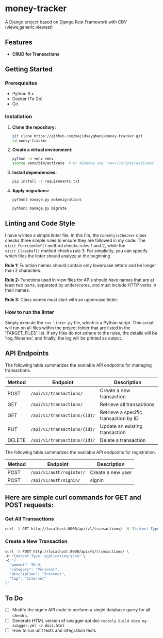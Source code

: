 # money-tracker
A Django project based on Django Rest Framework with CBV (views,generic,viewset)

## Features

- **CRUD for Transactions**

## Getting Started

### Prerequisites

- Python 3.x
- Docker (To Do)
- Git

### Installation

1. **Clone the repository:**

   ```bash
   git clone https://github.com/majidvayghani/money-tracker.git
   cd money-tracker
   ```
2. **Create a virtual environment:**

   ```bash
   python -m venv venv
   source venv/bin/activate  # On Windows use `venv\Scripts\activate`
   ```

3. **Install dependencies:**
    ```bash
    pip install -r requirements.txt
    ```

4. **Apply migrations:**
    ```bash
    python3 manage.py makemigrations
    
    python3 manage.py migrate
    ```
## Linting and Code Style
I have written a simple linter file. In this file, the `CodeStyleChecker` class checks three simple rules to ensure they are followed in my code. The `visit_FunctionDef()` method checks rules 1 and 2, while the `visit_ClassDef()` method checks rule 3. For simplicity, you can specify which files the linter should analyze at the beginning.

**Rule 1:** Function names should contain only lowercase letters and be longer than 2 characters.

**Rule 2:** Functions used in view files for APIs should have names that are at least two parts, separated by underscores, and must include HTTP verbs in their names.

**Rule 3:** Class names must start with an uppercase letter.

### How to run the linter
Simply execute the `run_linter.py` file, which is a Python script. This script will run on all files within the project folder that are listed in the 'TARGET_FILES' list. If any files do not adhere to the rules, the details will be 'log_filename', and finally, the log will be printed as output.

## API Endpoints

The following table summarizes the available API endpoints for managing transactions.

| **Method** | **Endpoint**                | **Description**                         |
|------------|-----------------------------|-----------------------------------------|
| POST       | `/api/v1/transactions/`     | Create a new transaction                |
| GET        | `/api/v1/transactions/`     | Retrieve all transactions               |
| GET        | `/api/v1/transactions/{id}/` | Retrieve a specific transaction by ID   |
| PUT        | `/api/v1/transactions/{id}/` | Update an existing transaction          |
| DELETE     | `/api/v1/transactions/{id}/` | Delete a transaction                    |

The following table summarizes the available API endpoints for registration.

| **Method** | **Endpoint**                | **Description**                         |
|------------|-----------------------------|-----------------------------------------|
| POST       | `/api/v1/auth/register/`     | Create a new user                |
| POST        | `/api/v1/auth/signin/`       | signin                            |



## Here are simple curl commands for GET and POST requests:

### Get All Transactions

```bash
curl -X GET http://localhost:8000/api/v1/transactions/ -H "Content-Type: application/json"
```

### Create a New Transaction

```bash
curl -X POST http://localhost:8000/api/v1/transactions/ \
-H "Content-Type: application/json" \
-d '{
  "amount": 50.0,
  "category": "Personal",
  "description": "Internet",
  "tag": "Internet"
}'
```

## To Do
- [ ] Modify the signIn API code to perform a single database query for all checks.
- [ ] Generate HTML version of swagger api doc `redocly build-docs my-swagger.yml -o docs.html`
- [ ] How to run unit tests and integration tests